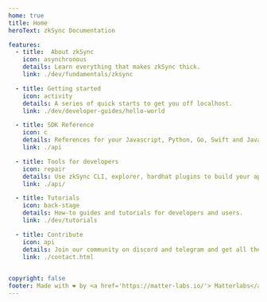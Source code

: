 ```yaml
---
home: true
title: Home
heroText: zkSync Documentation

features:
  - title:  About zkSync
    icon: asynchronous
    details: Learn everything that makes zkSync thick.
    link: ./dev/fundamentals/zksync

  - title: Getting started
    icon: activity
    details: A series of quick starts to get you off localhost.
    link: ./dev/developer-guides/hello-world

  - title: SDK Reference
    icon: c
    details: References for your Javascript, Python, Go, Swift and Java SDKs.
    link: ./api

  - title: Tools for developers
    icon: repair
    details: Use zkSync CLI, explorer, hardhat plugins to build your apps.
    link: ./api/

  - title: Tutorials
    icon: back-stage
    details: How-to guides and tutorials for developers and users.
    link: ./dev/tutorials

  - title: Contribute
    icon: api
    details: Join our community on discord and telegram and get all the latest updates.
    link: ./contact.html
    

copyright: false
footer: Made with ❤️ by <a href='https://matter-labs.io/'> Matterlabs</a>
---
```

